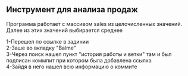 <h2>Инструмент для анализа продаж</h2>
<p>Программа работает с массивом sales из целочисленных значений.<br>Далее из этих значений выбирается среднее</p>


<p>1-Перешел по ссылке в задинии<br>2-Заше во вкладку "Balme"<br>3-Через поиск нашел пункт "история работы и ветки" там и был подписан коммпит при котором была добавлена ссылка<br>4-Зайдя в него нашел всю информацию о коммите</p>
